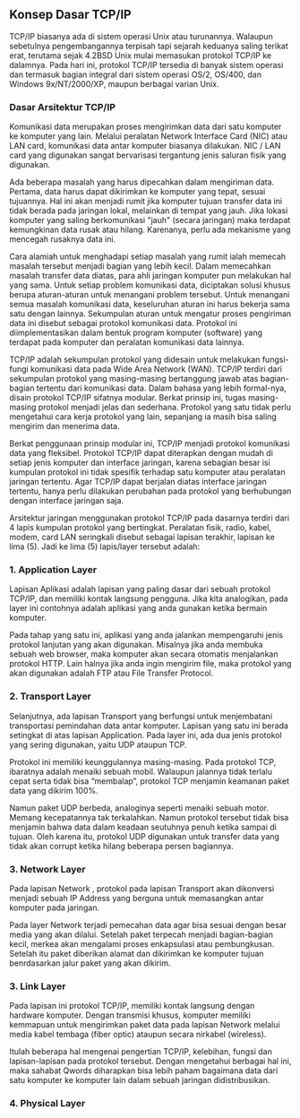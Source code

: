  ## Konsep Dasar TCP/IP

TCP/IP biasanya ada di sistem operasi Unix atau turunannya. Walaupun sebetulnya pengembangannya terpisah tapi sejarah keduanya saling terikat erat, terutama sejak 4.2BSD Unix mulai memasukan protokol TCP/IP ke dalamnya. Pada hari ini, protokol TCP/IP tersedia di banyak sistem operasi dan termasuk bagian integral dari sistem operasi OS/2, OS/400, dan Windows 9x/NT/2000/XP, maupun berbagai varian Unix.

### Dasar Arsitektur TCP/IP
Komunikasi data merupakan proses mengirimkan data dari satu komputer ke komputer yang lain. Melalui peralatan Network Interface Card (NIC) atau LAN card, komunikasi data antar komputer biasanya dilakukan. NIC / LAN card yang digunakan sangat bervarisasi tergantung jenis saluran fisik yang digunakan.

Ada beberapa masalah yang harus dipecahkan dalam mengiriman data. Pertama, data harus dapat dikirimkan ke komputer yang tepat, sesuai tujuannya. Hal ini akan menjadi rumit jika komputer tujuan transfer data ini tidak berada pada jaringan lokal, melainkan di tempat yang jauh. Jika lokasi komputer yang saling berkomunikasi "jauh" (secara jaringan) maka terdapat kemungkinan data rusak atau hilang. Karenanya, perlu ada mekanisme yang mencegah rusaknya data ini.

Cara alamiah untuk menghadapi setiap masalah yang rumit ialah memecah masalah tersebut menjadi bagian yang lebih kecil. Dalam memecahkan masalah transfer data diatas, para ahli jaringan komputer pun melakukan hal yang sama. Untuk setiap problem komunikasi data, diciptakan solusi khusus berupa aturan-aturan untuk menangani problem tersebut. Untuk menangani semua masalah komunikasi data, keseluruhan aturan ini harus bekerja sama satu dengan lainnya. Sekumpulan aturan untuk mengatur proses pengiriman data ini disebut sebagai protokol komunikasi data. Protokol ini diimplementasikan dalam bentuk program komputer (software) yang terdapat pada komputer dan peralatan komunikasi data lainnya.

TCP/IP adalah sekumpulan protokol yang didesain untuk melakukan fungsi-fungi komunikasi data pada Wide Area Network (WAN). TCP/IP terdiri dari sekumpulan protokol yang masing-masing bertanggung jawab atas bagian-bagian tertentu dari komunikasi data. Dalam bahasa yang lebih formal-nya, disain protokol TCP/IP sifatnya modular. Berkat prinsip ini, tugas masing-masing protokol menjadi jelas dan sederhana. Protokol yang satu tidak perlu mengetahui cara kerja protokol yang lain, sepanjang ia masih bisa saling mengirim dan menerima data.

Berkat penggunaan prinsip modular ini, TCP/IP menjadi protokol komunikasi data yang fleksibel. Protokol TCP/IP dapat diterapkan dengan mudah di setiap jenis komputer dan interface jaringan, karena sebagian besar isi kumpulan protokol ini tidak spesifik terhadap satu komputer atau peralatan jaringan tertentu. Agar TCP/IP dapat berjalan diatas interface jaringan tertentu, hanya perlu dilakukan perubahan pada protokol yang berhubungan dengan interface jaringan saja.


Arsitektur jaringan menggunakan protokol TCP/IP pada dasarnya terdiri dari 4 lapis kumpulan protokol yang bertingkat. Peralatan fisik, radio, kabel, modem, card LAN seringkali disebut sebagai lapisan terakhir, lapisan ke lima (5). Jadi ke lima (5) lapis/layer tersebut adalah:

### 1. Application Layer
Lapisan Aplikasi adalah lapisan yang paling dasar dari sebuah protokol TCP/IP, dan memiliki kontak langsung pengguna. Jika kita analogikan, pada layer ini contohnya adalah aplikasi yang anda gunakan ketika bermain komputer.

Pada tahap yang satu ini, aplikasi yang anda jalankan mempengaruhi jenis protokol lanjutan yang akan digunakan. Misalnya jika anda membuka sebuah web browser, maka komputer akan secara otomatis menjalankan protokol HTTP. Lain halnya jika anda ingin mengirim file, maka protokol yang akan digunakan adalah FTP atau File Transfer Protocol.

### 2. Transport Layer
Selanjutnya, ada lapisan Transport yang berfungsi untuk menjembatani transportasi pemindahan data antar komputer. Lapisan yang satu ini berada setingkat di atas lapisan Application. Pada layer ini, ada dua jenis protokol yang sering digunakan, yaitu UDP ataupun TCP.

Protokol ini memiliki keunggulannya masing-masing. Pada protokol TCP, ibaratnya adalah menaiki sebuah mobil. Walaupun jalannya tidak terlalu cepat serta tidak bisa “membalap”, protokol TCP menjamin keamanan paket data yang dikirim 100%.

Namun paket UDP berbeda, analoginya seperti menaiki sebuah motor. Memang kecepatannya tak terkalahkan. Namun protokol tersebut tidak bisa menjamin bahwa data dalam keadaan seutuhnya penuh ketika sampai di tujuan.  Oleh karena itu, protokol UDP digunakan untuk transfer data yang tidak akan corrupt ketika hilang beberapa persen bagiannya.

### 3. Network Layer
Pada lapisan Network , protokol pada lapisan Transport akan dikonversi menjadi sebuah IP Address yang berguna untuk memasangkan antar komputer pada jaringan.

Pada layer Network terjadi pemecahan data agar bisa sesuai dengan besar media yang akan dilalui. Setelah paket terpecah menjadi bagian-bagian kecil, merkea akan mengalami proses enkapsulasi atau pembungkusan. Setelah itu paket diberikan alamat dan dikirimkan ke komputer tujuan benrdasarkan jalur paket yang akan dikirim.

### 3. Link Layer
Pada lapisan ini protokol TCP/IP, memiliki kontak langsung dengan hardware komputer. Dengan transmisi khusus, komputer memiliki kemmapuan untuk mengirimkan paket data pada lapisan Network melalui media kabel tembaga (fiber optic) ataupun secara nirkabel (wireless).

Itulah beberapa hal mengenai pengertian TCP/IP, kelebihan, fungsi dan lapisan-lapisan pada protokol tersebut. Dengan mengetahui berbagai hal ini, maka sahabat Qwords diharapkan bisa lebih paham bagaimana data dari satu komputer ke komputer lain dalam sebuah jaringan didistribusikan.


### 4. Physical Layer


